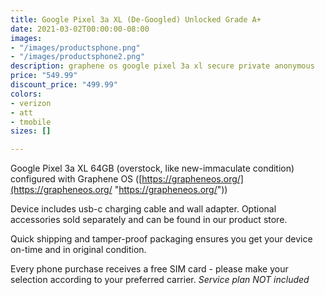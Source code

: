 ```yaml
---
title: Google Pixel 3a XL (De-Googled) Unlocked Grade A+
date: 2021-03-02T00:00:00-08:00
images:
- "/images/productsphone.png"
- "/images/productsphone2.png"
description: graphene os google pixel 3a xl secure private anonymous
price: "549.99"
discount_price: "499.99"
colors:
- verizon
- att
- tmobile
sizes: []

---
```

Google Pixel 3a XL 64GB (overstock, like new-immaculate condition) configured with Graphene OS ([https://grapheneos.org/](https://grapheneos.org/ "https://grapheneos.org/"))

Device includes usb-c charging cable and wall adapter. Optional accessories sold separately and can be found in our product store.

Quick shipping and tamper-proof packaging ensures you get your device on-time and in original condition.

Every phone purchase receives a free SIM card - please make your selection according to your preferred carrier. _Service plan NOT included_